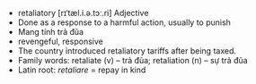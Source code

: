 - retaliatory	[rɪˈtæl.i.ə.tɔː.ri]	Adjective
- Done as a response to a harmful action, usually to punish
- Mang tính trả đũa
- revengeful, responsive
- The country introduced retaliatory tariffs after being taxed.
- Family words: retaliate (v) – trả đũa; retaliation (n) – sự trả đũa
- Latin root: *retaliare* = repay in kind
